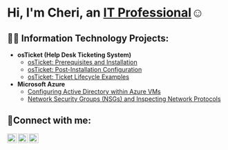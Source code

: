 <h1>Hi, I'm Cheri, an <a href="https://linkedin.com/in/Cheri">IT Professional</a>☺</h1>

<h2>👨‍💻 Information Technology Projects:</h2>

- <b>osTicket (Help Desk Ticketing System)</b>
  - [osTicket: Prerequisites and Installation](https://github.com/cheriwilliams/osticket-prereqs)
  - [osTicket: Post-Installation Configuration](https://github.com/cheriwilliams/post-install-config)
  - [osTicket: Ticket Lifecycle Examples](https://github.com/cheriwilliams/ticket-lifecycle)
- <b>Microsoft Azure</b>
  - [Configuring Active Directory within Azure VMs](https://github.com/cheriwilliams/configure-ad)
  - [Network Security Groups (NSGs) and Inspecting Network Protocols](https://github.com/cheriwilliams/azure-network-protocols)

<h2>🤳Connect with me:</h2>

[<img align="left" alt="Josh | Twitter" width="22px" src="https://cdn.jsdelivr.net/npm/simple-icons@v3/icons/twitter.svg" />][twitter]
[<img align="left" alt="Josh | LinkedIn" width="22px" src="https://cdn.jsdelivr.net/npm/simple-icons@v3/icons/linkedin.svg" />][linkedin]
[<img align="left" alt="Josh | Instagram" width="22px" src="https://cdn.jsdelivr.net/npm/simple-icons@v3/icons/instagram.svg" />][instagram]

[twitter]: https://twitter.com/
[instagram]: https://www.instagram.com/
[linkedin]: https://linkedin.com/in/
